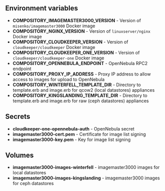 ## Environment variables
* **COMPOSITORY_IMAGEMASTER3000_VERSION** - Version of `misenko/imagemaster3000` Docker image
* **COMPOSITORY_NGINX_VERSION** - Version of `linuxserver/nginx` Docker image
* **COMPOSITORY_CLOUDKEEPER_VERSION** - Version of `cloudkeeper/cloudkeeper` Docker image
* **COMPOSITORY_CLOUDKEEPER_ONE_VERSION** - Version of `cloudkeeper/cloudkeeper-one` Docker image
* **COMPOSITORY_OPENNEBULA_ENDPOINT** - OpenNebula RPC2 endpoint
* **COMPOSITORY_PROXY_IP_ADDRESS** - Proxy IP address to allow access to images for upload to OpenNebula
* **COMPOSITORY_WINTERFELL_TEMPLATE_DIR** - Directory to template.erb and image.erb for qcow2 (local datastores) appliances
* **COMPOSITORY_KINGSLANDING_TEMPLATE_DIR** - Directory to template.erb and image.erb for raw (ceph datastores) appliances

## Secrets
* **cloudkeeper-one-opennebula-auth** - OpenNebula secret
* **imagemaster3000-cert.pem** - Certificate for image list signing
* **imagemaster3000-key.pem** - Key for image list signing

## Volumes
* **imagemaster3000-images-winterfell** - imagemaster3000 images for local datastores
* **imagemaster3000-images-kingslanding** - imagemaster3000 images for ceph datastores
